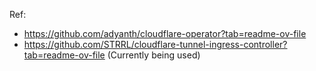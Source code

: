 Ref:
- https://github.com/adyanth/cloudflare-operator?tab=readme-ov-file
- https://github.com/STRRL/cloudflare-tunnel-ingress-controller?tab=readme-ov-file (Currently being used)